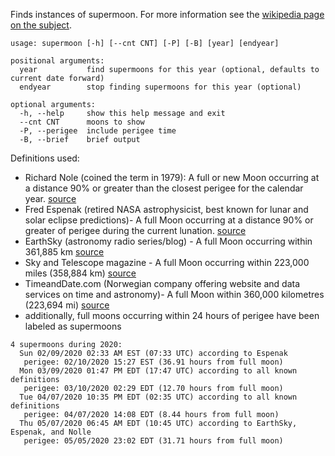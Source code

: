 Finds instances of supermoon.  For more information see the [wikipedia page on the subject](https://en.wikipedia.org/wiki/Supermoon).
```
usage: supermoon [-h] [--cnt CNT] [-P] [-B] [year] [endyear]

positional arguments:
  year           find supermoons for this year (optional, defaults to current date forward)
  endyear        stop finding supermoons for this year (optional)

optional arguments:
  -h, --help     show this help message and exit
  --cnt CNT      moons to show
  -P, --perigee  include perigee time
  -B, --brief    brief output
```

Definitions used:
* Richard Nole (coined the term in 1979): A full or new Moon occurring at a 
  distance 90% or greater than the closest perigee for the calendar year.
  [source](https://www.astropro.com/features/tables/cen21ce/suprmoon.html)
* Fred Espenak (retired NASA astrophysicist, best known for lunar and solar 
  eclipse predictions)- A full Moon occurring at a distance 90% or greater 
  of perigee during the current lunation.
  [source](http://astropixels.com/ephemeris/moon/fullperigee2001.html)
* EarthSky (astronomy radio series/blog) - A full Moon occurring within 361,885 km
  [source](http://earthsky.org/astronomy-essentials/why-experts-disagree-on-what-makes-a-supermoon#nolle)
* Sky and Telescope magazine - A full Moon occurring within 223,000 miles (358,884 km)
  [source](https://skyandtelescope.org/observing/what-is-a-supermoon/)
* TimeandDate.com (Norwegian company offering website and data services on 
  time and astronomy)- A full Moon within 360,000 kilometres (223,694 mi) 
  [source](https://www.timeanddate.com/astronomy/moon/super-full-moon.html)
* additionally, full moons occurring within 24 hours of perigee have been labeled as supermoons    
```
4 supermoons during 2020:
  Sun 02/09/2020 02:33 AM EST (07:33 UTC) according to Espenak
   perigee: 02/10/2020 15:27 EST (36.91 hours from full moon)
  Mon 03/09/2020 01:47 PM EDT (17:47 UTC) according to all known definitions
   perigee: 03/10/2020 02:29 EDT (12.70 hours from full moon)
  Tue 04/07/2020 10:35 PM EDT (02:35 UTC) according to all known definitions
   perigee: 04/07/2020 14:08 EDT (8.44 hours from full moon)
  Thu 05/07/2020 06:45 AM EDT (10:45 UTC) according to EarthSky, Espenak, and Nolle
   perigee: 05/05/2020 23:02 EDT (31.71 hours from full moon)
```
